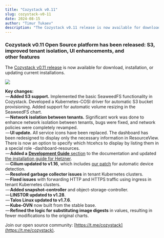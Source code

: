 ```yaml
---
title: "Cozystack v0.11"
slug: cozystack-v0-11
date: 2024-08-15
author: "Timur Tukaev"
description: "The Cozystack v0.11 release is now available for download, installation, or updating current installations."
---
```


### Cozystack v0.11 Open Source platform has been released: S3, improved tenant isolation, UI enhancements, and other features

The [Cozystack v0.11 release](https://github.com/aenix-io/cozystack/releases/tag/v0.11.0) is now available for download, installation, or updating current installations.

![](https://cdn-images-1.medium.com/max/800/1*YkBDu2xMuY2R4cZcCwh5-Q.jpeg)

**Key changes:**  
 — **Added S3 support.** Implemented the basic SeaweedFS functionality in Cozystack. Developed a Kubernetes-COSI driver for automatic S3 bucket provisioning. Added support for automatic volume resizing in the SeaweedFS chart.  
 — **Network isolation between tenants.** Significant work was done to enhance network isolation between tenants, bugs were fixed, and network policies were completely revamped.  
 — **UI update.** All service icons have been replaced. The dashboard has been redesigned to display only the necessary information in ResourceView. There is now an option to specify which htcehcs to display by listing them in a special role \-dashboard-resources.  
 — **Added a** [**Development Guide** section](https://cozystack.io/docs/development) to the documentation and updated [the installation guide for Hetzner](https://cozystack.io/docs/talos/installation/hetzner).  
 — **Cilium updated to v1.16**, which includes [our patch](https://github.com/cilium/cilium/pull/32730) for automatic device detection.  
 — **Resolved garbage collector issues** in tenant Kubernetes clusters.  
 — **Fixed issues** with forwarding HTTP and HTTPS traffic using ingress in tenant Kubernetes clusters.  
 — **Added snapshot-controller** and object-storage-controller.  
 — **LINSTOR updated to v1.28**.  
 — **Talos Linux updated to v1.7.6**.  
 — **Kube-OVN** now built from the stable base.  
 — **Refined the logic for substituting image digests** in values, resulting in fewer modifications to the original charts.

Join our open source community: [https://t.me/cozystack](https://t.me/cozystack).